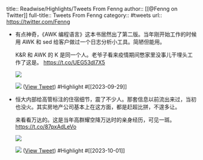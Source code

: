 title:: Readwise/Highlights/Tweets From Fenng
author:: [[@Fenng on Twitter]]
full-title:: Tweets From Fenng
category:: #tweets
url:: https://twitter.com/Fenng
- 有点神奇，《AWK 编程语言》这本书居然出了第二版。当年刚开始工作的时候用 AWK 和 sed 给客户做过一个日志分析小工具。简陋但能用。
  
  K&R 和 AWK 的 K 是同一个人。老爷子看来疫情期间憋家里没事儿干埋头工作了这是。 https://t.co/UEG53dI7X5
  
  ![](https://pbs.twimg.com/media/F7GQUFlaIAAALRb.jpg)
  
  ![](https://pbs.twimg.com/media/F7GQUFfbMAA4o2G.jpg) ([View Tweet](https://twitter.com/Fenng/status/1707304417652007197)) #Highlight #[[2023-09-29]]
- 恒大内部给高管标注的住宿细节，震了不少人。那套信息以前流出来过，当初也没火。其实房地产公司基本上在这方面，都是赶超比拼，不遑多让。
  
  来看看万达的。这是当年高群耀空降万达时的亲身经历，可见一斑。 https://t.co/87pxAdLeVo
  
  ![](https://pbs.twimg.com/media/F7VFeJHaYAAEmHX.jpg)
  
  ![](https://pbs.twimg.com/media/F7VFeJEbgAAzh0Q.jpg) ([View Tweet](https://twitter.com/Fenng/status/1708348030074994928)) #Highlight #[[2023-10-01]]